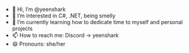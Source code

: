 - 👋 Hi, I’m @yeenshark
- 👀 I’m interested in C#, .NET, being smelly
- 🌱 I’m currently learning how to dedicate time to myself and personal projects
- 📫 How to reach me: Discord -> yeenshark
- 😄 Pronouns: she/her

<!---
yeenshark/yeenshark is a ✨ special ✨ repository because its `README.md` (this file) appears on your GitHub profile.
You can click the Preview link to take a look at your changes.
--->
